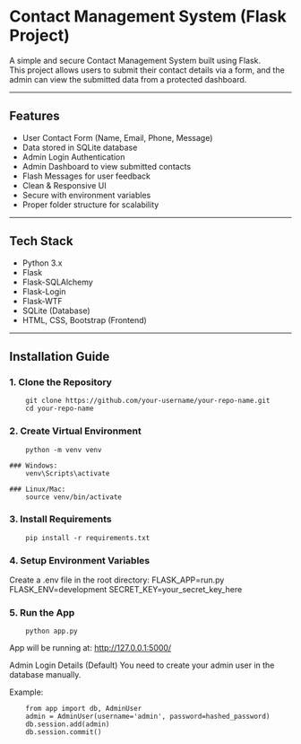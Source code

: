 # Contact Management System (Flask Project)

A simple and secure Contact Management System built using Flask.  
This project allows users to submit their contact details via a form, and the admin can view the submitted data from a protected dashboard.

---

## Features

- User Contact Form (Name, Email, Phone, Message)
- Data stored in SQLite database
- Admin Login Authentication
- Admin Dashboard to view submitted contacts
- Flash Messages for user feedback
- Clean & Responsive UI
- Secure with environment variables
- Proper folder structure for scalability

---

## Tech Stack

- Python 3.x
- Flask
- Flask-SQLAlchemy
- Flask-Login
- Flask-WTF
- SQLite (Database)
- HTML, CSS, Bootstrap (Frontend)

---

## Installation Guide

### 1. Clone the Repository

        git clone https://github.com/your-username/your-repo-name.git
        cd your-repo-name

### 2. Create Virtual Environment

        python -m venv venv

    ### Windows:
        venv\Scripts\activate

    ### Linux/Mac:
        source venv/bin/activate

### 3. Install Requirements

        pip install -r requirements.txt
        
### 4. Setup Environment Variables

Create a .env file in the root directory:
        FLASK_APP=run.py
        FLASK_ENV=development
        SECRET_KEY=your_secret_key_here

### 5. Run the App

        python app.py

App will be running at:
http://127.0.0.1:5000/

Admin Login Details (Default)
You need to create your admin user in the database manually.

Example:

        from app import db, AdminUser
        admin = AdminUser(username='admin', password=hashed_password)
        db.session.add(admin)
        db.session.commit()

